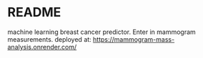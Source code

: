 # README

machine learning breast cancer predictor. Enter in mammogram measurements. deployed at: https://mammogram-mass-analysis.onrender.com/
